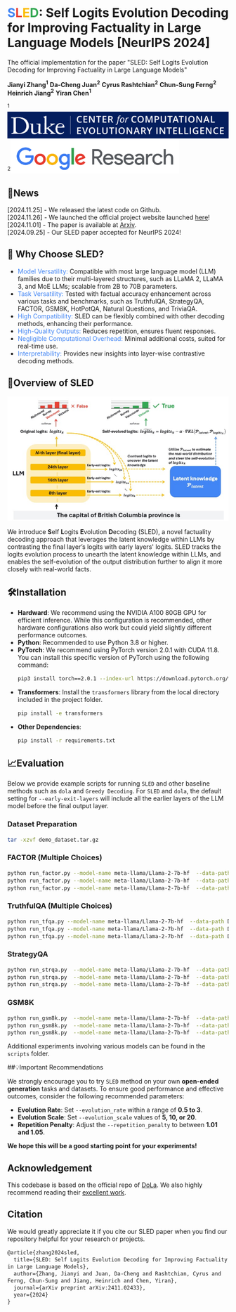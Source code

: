 # <span style="color:#4285F4">S</span><span style="color:#EA4335">L</span><span style="color:#FBBC04">E</span><span style="color:#34A853">D</span>: Self Logits Evolution Decoding for Improving Factuality in Large Language Models [NeurIPS 2024]
The official implementation for the paper "SLED: Self Logits Evolution Decoding for Improving Factuality in Large Language Models"

**Jianyi Zhang<sup>1</sup>** **Da-Cheng Juan<sup>2</sup>** **Cyrus Rashtchian<sup>2</sup>** **Chun-Sung Ferng<sup>2</sup>** **Heinrich Jiang<sup>2</sup>** **Yiran Chen<sup>1</sup>**

[//]: # ([<sup>1</sup>]&#40;https://cei.pratt.duke.edu/&#41; ![Duke University Logo]&#40;assets/cei_log.jpg&#41;[<sup>2</sup>]&#40;https://research.google.com/&#41; ![Google Research Logo]&#40;assets/google_log.jpg&#41;)

<sup>1</sup>[![Duke University Logo](assets/cei_log.jpg)](https://cei.pratt.duke.edu/) <sup>2</sup>[![Google Research Logo](assets/google_log.jpg)](https://research.google.com/)


## 📌News
[2024.11.25] - We released the latest code on Github.  
[2024.11.26] - We launched the official project website launched [here](https://jayzhang42.github.io/sled_page/)!  
[2024.11.01] - The paper is available at [Arxiv](https://arxiv.org/abs/2411.02433).  
[2024.09.25] - Our SLED paper accepted for NeurIPS 2024!  


## 🧨 Why Choose SLED?

- <span style="color:#4285F4">Model Versatility:</span> Compatible with most large language model (LLM) families due to their multi-layered structures, such as LLaMA 2, LLaMA 3, and MoE LLMs; scalable from 2B to 70B parameters.
- <span style="color:#4285F4">Task Versatility:</span> Tested with factual accuracy enhancement across various tasks and benchmarks, such as TruthfulQA, StrategyQA, FACTOR, GSM8K, HotPotQA, Natural Questions, and TriviaQA.
- <span style="color:#4285F4">High Compatibility:</span> SLED can be flexibly combined with other decoding methods, enhancing their performance.  
- <span style="color:#4285F4">High-Quality Outputs:</span> Reduces repetition, ensures fluent responses.  
- <span style="color:#4285F4">Negligible Computational Overhead:</span> Minimal additional costs, suited for real-time use.  
- <span style="color:#4285F4">Interpretability:</span> Provides new insights into layer-wise contrastive decoding methods.  


## 🔮Overview of SLED
![SLED](assets/sled_framework.jpg)

We introduce <strong>S</strong>elf <strong>L</strong>ogits <strong>E</strong>volution <strong>D</strong>ecoding (SLED), a novel factuality decoding approach that leverages the latent knowledge within LLMs by contrasting the final layer’s logits with early layers' logits. SLED tracks the logits evolution process to unearth the latent knowledge within LLMs, and enables the self-evolution of the output distribution further to align it more closely with real-world facts.  


## 🛠Installation
- **Hardward**: We recommend using the NVIDIA A100 80GB GPU for efficient inference. While this configuration is recommended, other hardware configurations also work but could yield slightly different performance outcomes.
- **Python**: Recommended to use Python 3.8 or higher.
- **PyTorch**: We recommend using PyTorch version 2.0.1 with CUDA 11.8. You can install this specific version of PyTorch using the following command:
  ```bash
  pip3 install torch==2.0.1 --index-url https://download.pytorch.org/whl/cu118
  ```
- **Transformers**: Install the `transformers` library from the local directory included in the project folder.
  ```bash
  pip install -e transformers
  ```
- **Other Dependencies**: 
  ```bash
  pip install -r requirements.txt
  ```

## 📈Evaluation
Below we provide example scripts for running `SLED` and other baseline methods such as `dola` and `Greedy Decoding`. For `SLED` and `dola`, the default setting for `--early-exit-layers` will include all the earlier layers of the LLM model before the final output layer. 

### Dataset Preparation
```bash
tar -xzvf demo_dataset.tar.gz
```

### FACTOR (Multiple Choices)
  
```bash
python run_factor.py --model-name meta-llama/Llama-2-7b-hf  --data-path Data/FACTOR/wiki_factor.csv  --output-path output-path.json --num-gpus 1 --decoding_method VanillaGreedy
python run_factor.py --model-name meta-llama/Llama-2-7b-hf  --data-path Data/FACTOR/wiki_factor.csv  --output-path output-path.json --num-gpus 1 --decoding_method dola
python run_factor.py --model-name meta-llama/Llama-2-7b-hf  --data-path Data/FACTOR/wiki_factor.csv  --output-path output-path.json --num-gpus 1 --decoding_method SLED --evolution_rate 2  --evolution_scale 10
```

### TruthfulQA (Multiple Choices)
  
```bash
python run_tfqa.py --model-name meta-llama/Llama-2-7b-hf  --data-path Data/TruthfulQA --output-path output-path.json --num-gpus 1 --decoding_method VanillaGreedy
python run_tfqa.py --model-name meta-llama/Llama-2-7b-hf  --data-path Data/TruthfulQA --output-path output-path.json --num-gpus 1 --decoding_method dola
python run_tfqa.py --model-name meta-llama/Llama-2-7b-hf  --data-path Data/TruthfulQA --output-path output-path.json --num-gpus 1 --decoding_method SLED --evolution_rate 2.5  --evolution_scale 75
```

### StrategyQA 
  
```bash
python run_strqa.py  --model-name meta-llama/Llama-2-7b-hf  --data-path Data/StrategyQA --output-path output-path.json --num-gpus 1 --decoding_method VanillaGreedy
python run_strqa.py  --model-name meta-llama/Llama-2-7b-hf  --data-path Data/StrategyQA --output-path output-path.json --num-gpus 1 --decoding_method dola
python run_strqa.py  --model-name meta-llama/Llama-2-7b-hf  --data-path Data/StrategyQA --output-path output-path.json --num-gpus 1 --decoding_method SLED --evolution_rate 1.75 --evolution_scale 5
```

### GSM8K
  
```bash
python run_gsm8k.py  --model-name meta-llama/Llama-2-7b-hf  --data-path Data/gsm8k_test --output-path output-path.json --num-gpus 1 --decoding_method VanillaGreedy
python run_gsm8k.py  --model-name meta-llama/Llama-2-7b-hf  --data-path Data/gsm8k_test --output-path output-path.json --num-gpus 1 --decoding_method dola
python run_gsm8k.py  --model-name meta-llama/Llama-2-7b-hf  --data-path Data/gsm8k_test --output-path output-path.json --num-gpus 1 --decoding_method SLED --evolution_rate 2 --evolution_scale 10
```
Additional experiments involving various models can be found in the `scripts` folder.


##💡Important Recommendations


We strongly encourage you to try `SLED` method on your own **open-ended generation** tasks and datasets. To ensure good performance and effective outcomes, consider the following recommended parameters:

- **Evolution Rate**: Set `--evolution_rate` within a range of **0.5 to 3**. 
- **Evolution Scale**: Set `--evolution_scale` values of **5, 10, or 20**. 
- **Repetition Penalty**: Adjust the `--repetition_penalty` to between **1.01 and 1.05**.

**We hope this will be a good starting point for your experiments!**



## Acknowledgement

This codebase is based on the official repo of [DoLa](https://github.com/voidism/DoLa). We also highly recommend reading their [excellent work](https://arxiv.org/abs/2309.03883).


## Citation

We would greatly appreciate it if you cite our SLED paper when you find our repository helpful for your research or projects.
```
@article{zhang2024sled,
  title={SLED: Self Logits Evolution Decoding for Improving Factuality in Large Language Models},
  author={Zhang, Jianyi and Juan, Da-Cheng and Rashtchian, Cyrus and Ferng, Chun-Sung and Jiang, Heinrich and Chen, Yiran},
  journal={arXiv preprint arXiv:2411.02433},
  year={2024}
}
```















